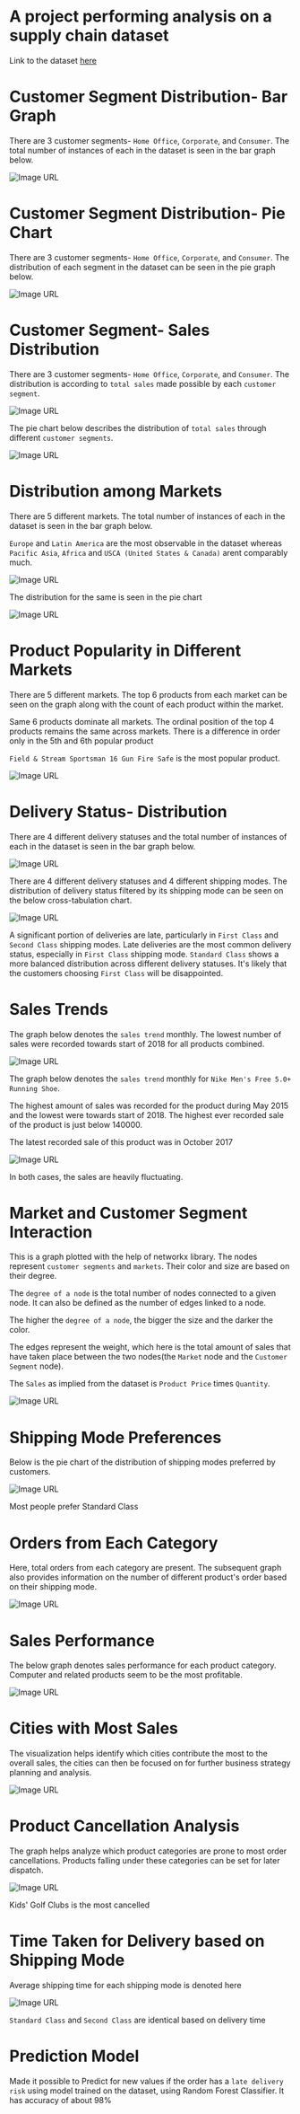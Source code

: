 # A project performing analysis on a supply chain dataset

Link to the dataset
[here](https://data.mendeley.com/datasets/8gx2fvg2k6/5)

# Customer Segment Distribution- Bar Graph
There are 3 customer segments- `Home Office`, `Corporate`, and `Consumer`. The total number of instances of each in the dataset is seen in the bar graph below.

![Image URL](https://github.com/akshan-main/supplychain/blob/main/Customer_segment_count.jpg)

# Customer Segment Distribution- Pie Chart
There are 3 customer segments- `Home Office`, `Corporate`, and `Consumer`. The distribution of each segment in the dataset can be seen in the pie graph below.

![Image URL](https://github.com/akshan-main/supplychain/blob/main/Customer_segment_distribution.jpg)

# Customer Segment- Sales Distribution
There are 3 customer segments- `Home Office`, `Corporate`, and `Consumer`. The distribution is according to `total sales` made possible by each `customer segment`.

![Image URL](https://github.com/akshan-main/supplychain/blob/main/Sales_distribution_customer_segment.jpg)

The pie chart below describes the distribution of `total sales` through different `customer segments`.

![Image URL](https://github.com/akshan-main/supplychain/blob/main/sales_distribution_by_customer_segment.jpeg)

# Distribution among Markets
There are 5 different markets. The total number of instances of each in the dataset is seen in the bar graph below.

`Europe` and `Latin America` are the most observable in the dataset whereas `Pacific Asia`, `Africa` and `USCA (United States & Canada)` arent comparably much.

![Image URL](https://github.com/akshan-main/supplychain/blob/main/market_counts.jpeg)

The distribution for the same is seen in the pie chart

![Image URL](https://github.com/akshan-main/supplychain/blob/main/market_counts_pie.jpeg)

# Product Popularity in Different Markets
There are 5 different markets. The top 6 products from each market can be seen on the graph along with the count of each product within the market.

Same 6 products dominate all markets. The ordinal position of the top 4 products remains the same across markets. There is a difference in order only in the 5th and 6th popular product

` Field & Stream Sportsman 16 Gun Fire Safe ` is the most popular product.

![Image URL](https://github.com/akshan-main/supplychain/blob/main/top_products_by_market.jpeg)

# Delivery Status- Distribution
There are 4 different delivery statuses and the total number of instances of each in the dataset is seen in the bar graph below.

![Image URL](https://github.com/akshan-main/supplychain/blob/main/delivery_status_distribution.jpeg%20.png)

There are 4 different delivery statuses and 4 different shipping modes. The distribution of delivery status filtered by its shipping mode can be seen on the below cross-tabulation chart. 

![Image URL](https://github.com/akshan-main/supplychain/blob/main/delivery_status_by_shipping_mode.jpeg)

A significant portion of deliveries are late, particularly in `First Class` and `Second Class` shipping modes. Late deliveries are the most common delivery status, especially in `First Class` shipping mode. `Standard Class` shows a more balanced distribution across different delivery statuses. It's likely that the customers choosing `First Class` will be disappointed.


# Sales Trends
The graph below denotes the `sales trend` monthly. The lowest number of sales were recorded towards start of 2018 for all products combined.

![Image URL](https://github.com/akshan-main/supplychain/blob/main/sales_trend.jpeg)

The graph below denotes the `sales trend` monthly for ` Nike Men's Free 5.0+ Running Shoe `. 

The highest amount of sales was recorded for the product during May 2015 and the lowest were towards start of 2018. The highest ever recorded sale of the product is just below 140000.

The latest recorded sale of this product was in October 2017

![Image URL](https://github.com/akshan-main/supplychain/blob/main/sales_trend_nike5.0.jpeg)


In both cases, the sales are heavily fluctuating.

# Market and Customer Segment Interaction
This is a graph plotted with the help of networkx library. The nodes represent `customer segments` and `markets`. Their color and size are based on their degree.

The `degree of a node` is the total number of nodes connected to a given node. It can also be defined as the number of edges linked to a node.

The higher the `degree of a node`, the bigger the size and the darker the color.

The edges represent the weight, which here is the total amount of sales that have taken place between the two nodes(the `Market` node and the `Customer Segment` node).

The `Sales` as implied from the dataset is `Product Price` times `Quantity`.

![Image URL](https://github.com/akshan-main/supplychain/blob/main/Market_customer_segment_interaction.jpeg)


# Shipping Mode Preferences
Below is the pie chart of the distribution of shipping modes preferred by customers.

![Image URL](https://github.com/akshan-main/supplychain/blob/main/shipping_mode_distribution.jpeg)

Most people prefer Standard Class


# Orders from Each Category
Here, total orders from each category are present. The subsequent graph also provides information on the number of different product's order based on their shipping mode.

![Image URL](https://github.com/akshan-main/supplychain/blob/main/number_of_orders_product_categories.jpeg)


# Sales Performance

The below graph denotes sales performance for each product category. Computer and related products seem to be the most profitable.


![Image URL](https://github.com/akshan-main/supplychain/blob/main/sales_performance.jpeg)


# Cities with Most Sales

The visualization helps identify which cities contribute the most to the overall sales, the cities can then be focused on for further business strategy planning and analysis.


![Image URL](https://github.com/akshan-main/supplychain/blob/main/cities_with_highest_sales.jpeg)


# Product Cancellation Analysis 
The graph helps analyze which product categories are prone to most order cancellations. Products falling under these categories can be set for later dispatch.

![Image URL](https://github.com/akshan-main/supplychain/blob/main/product_cancellation.jpeg)

Kids' Golf Clubs is the most cancelled


# Time Taken for Delivery based on Shipping Mode 
Average shipping time for each shipping mode is denoted here

![Image URL](https://github.com/akshan-main/supplychain/blob/main/shipping_performance.jpeg)

`Standard Class` and `Second Class` are identical based on delivery time


# Prediction Model 

Made it possible to Predict for new values if the order has a `late delivery risk` using model trained on the dataset, using Random Forest Classifier.
It has accuracy of about 98%















